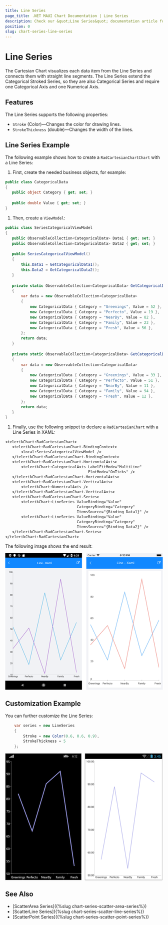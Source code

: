 ```yaml
---
title: Line Series
page_title: .NET MAUI Chart Documentation | Line Series
description: Check our &quot;Line Series&quot; documentation article for Telerik Chart for .NET MAUI
position: 0
slug: chart-series-line-series
---
```


# Line Series

The Cartesian Chart visualizes each data item from the Line Series and connects them with straight line segments. The Line Series extend the Categorical Stroked Series, so they are also Categorical Series and require one Categorical Axis and one Numerical Axis.

## Features

The Line Series supports the following properties:

- `Stroke` (Color)&mdash;Changes the color for drawing lines.
- `StrokeThickness` (double)&mdash;Changes the width of the lines.

## Line Series Example

The following example shows how to create a `RadCartesianChartChart` with a Line Series:

1. First, create the needed business objects, for example:

 ```C#
public class CategoricalData
{
    public object Category { get; set; }

    public double Value { get; set; }
}
 ```

1. Then, create a `ViewModel`:

 ```C#
public class SeriesCategoricalViewModel
{
    public ObservableCollection<CategoricalData> Data1 { get; set; }
    public ObservableCollection<CategoricalData> Data2 { get; set; }

    public SeriesCategoricalViewModel()
    {
        this.Data1 = GetCategoricalData1();
        this.Data2 = GetCategoricalData2();
    }

    private static ObservableCollection<CategoricalData> GetCategoricalData1()
    {
        var data = new ObservableCollection<CategoricalData>
        {
            new CategoricalData { Category = "Greenings", Value = 52 },
            new CategoricalData { Category = "Perfecto", Value = 19 },
            new CategoricalData { Category = "NearBy", Value = 82 },
            new CategoricalData { Category = "Family", Value = 23 },
            new CategoricalData { Category = "Fresh", Value = 56 },
        };
        return data;
    }

    private static ObservableCollection<CategoricalData> GetCategoricalData2()
    {
        var data = new ObservableCollection<CategoricalData>
        {
            new CategoricalData { Category = "Greenings", Value = 33 },
            new CategoricalData { Category = "Perfecto", Value = 51 },
            new CategoricalData { Category = "NearBy", Value = 11 },
            new CategoricalData { Category = "Family", Value = 94 },
            new CategoricalData { Category = "Fresh", Value = 12 },
        };
        return data;
    }
}
 ```

1. Finally, use the following snippet to declare a `RadCartesianChart` with a Line Series in XAML:

 ```XAML
<telerikChart:RadCartesianChart>
    <telerikChart:RadCartesianChart.BindingContext>
        <local:SeriesCategoricalViewModel />
    </telerikChart:RadCartesianChart.BindingContext>
    <telerikChart:RadCartesianChart.HorizontalAxis>
        <telerikChart:CategoricalAxis LabelFitMode="MultiLine"
                                      PlotMode="OnTicks" />
    </telerikChart:RadCartesianChart.HorizontalAxis>
    <telerikChart:RadCartesianChart.VerticalAxis>
        <telerikChart:NumericalAxis />
    </telerikChart:RadCartesianChart.VerticalAxis>
    <telerikChart:RadCartesianChart.Series>
        <telerikChart:LineSeries ValueBinding="Value"
                                 CategoryBinding="Category"
                                 ItemsSource="{Binding Data1}" />
        <telerikChart:LineSeries ValueBinding="Value"
                                 CategoryBinding="Category"
                                 ItemsSource="{Binding Data2}" />
    </telerikChart:RadCartesianChart.Series>
</telerikChart:RadCartesianChart>
 ```


The following image shows the end result:

![Basic LineSeries](images/cartesian-line-series-basic-example.png)

## Customization Example

You can further customize the Line Series:

```C#
	var series = new LineSeries
	{
		Stroke = new Color(0.6, 0.6, 0.9),
		StrokeThickness = 5
	};
```

![Customized LineSeries](images/cartesian-line-series-customization-example.png)

## See Also

- [ScatterArea Series]({%slug chart-series-scatter-area-series%})
- [ScatterLine Series]({%slug chart-series-scatter-line-series%})
- [ScatterPoint Series]({%slug chart-series-scatter-point-series%})
